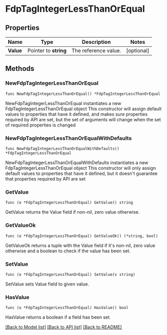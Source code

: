 # FdpTagIntegerLessThanOrEqual

## Properties

Name | Type | Description | Notes
------------ | ------------- | ------------- | -------------
**Value** | Pointer to **string** | The reference value. | [optional] 

## Methods

### NewFdpTagIntegerLessThanOrEqual

`func NewFdpTagIntegerLessThanOrEqual() *FdpTagIntegerLessThanOrEqual`

NewFdpTagIntegerLessThanOrEqual instantiates a new FdpTagIntegerLessThanOrEqual object
This constructor will assign default values to properties that have it defined,
and makes sure properties required by API are set, but the set of arguments
will change when the set of required properties is changed

### NewFdpTagIntegerLessThanOrEqualWithDefaults

`func NewFdpTagIntegerLessThanOrEqualWithDefaults() *FdpTagIntegerLessThanOrEqual`

NewFdpTagIntegerLessThanOrEqualWithDefaults instantiates a new FdpTagIntegerLessThanOrEqual object
This constructor will only assign default values to properties that have it defined,
but it doesn't guarantee that properties required by API are set

### GetValue

`func (o *FdpTagIntegerLessThanOrEqual) GetValue() string`

GetValue returns the Value field if non-nil, zero value otherwise.

### GetValueOk

`func (o *FdpTagIntegerLessThanOrEqual) GetValueOk() (*string, bool)`

GetValueOk returns a tuple with the Value field if it's non-nil, zero value otherwise
and a boolean to check if the value has been set.

### SetValue

`func (o *FdpTagIntegerLessThanOrEqual) SetValue(v string)`

SetValue sets Value field to given value.

### HasValue

`func (o *FdpTagIntegerLessThanOrEqual) HasValue() bool`

HasValue returns a boolean if a field has been set.


[[Back to Model list]](../README.md#documentation-for-models) [[Back to API list]](../README.md#documentation-for-api-endpoints) [[Back to README]](../README.md)


